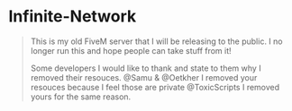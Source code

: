 # Infinite-Network
> This is my old FiveM server that I will be releasing to the public. I no longer run this and hope people can take stuff from it!
> 
> Some developers I would like to thank and state to them why I removed their resouces.
> @Samu & @Oetkher I removed your resouces because I feel those are private
> @ToxicScripts I removed yours for the same reason.
